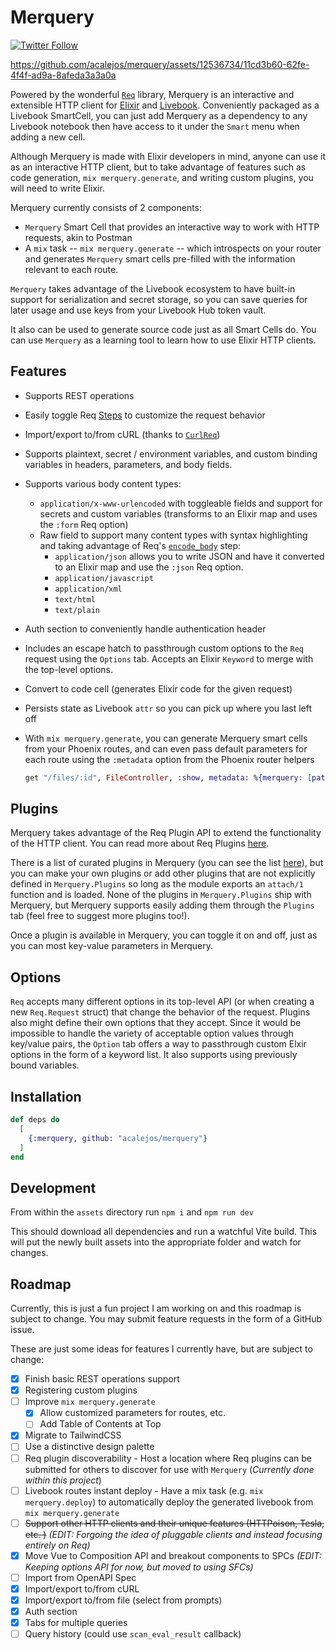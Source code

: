 # Merquery

[![Twitter Follow](https://img.shields.io/twitter/follow/ac_alejos?style=social)](https://twitter.com/ac_alejos)

<https://github.com/acalejos/merquery/assets/12536734/11cd3b60-62fe-4f4f-ad9a-8afeda3a3a0a>

Powered by the wonderful [`Req`](https://hexdocs.pm/req/readme.html) library, Merquery is an interactive and extensible
HTTP client for [Elixir](https://elixir-lang.org/) and [Livebook](https://livebook.dev/). Conveniently packaged as a Livebook
SmartCell, you can just add Merquery as a dependency to any Livebook notebook then have access to it under the `Smart` menu
when adding a new cell.

Although Merquery is made with Elixir developers in mind, anyone can use it as an interactive HTTP client, but to take advantage of
features such as code generation, `mix merquery.generate`, and writing custom plugins, you will need to write Elixir.

Merquery currently consists of 2 components:

* `Merquery` Smart Cell that provides an interactive way to work with HTTP requests, akin to Postman
* A `mix` task -- `mix merquery.generate` -- which introspects on your router and generates
`Merquery` smart cells pre-filled with the information relevant to each route.

`Merquery` takes advantage of the Livebook ecosystem to have built-in support for serialization
and secret storage, so you can save queries for later usage and use keys from your Livebook
Hub token vault.

It also can be used to generate source code just as all Smart Cells do. You can use `Merquery`
as a learning tool to learn how to use Elixir HTTP clients.

## Features

* Supports REST operations
* Easily toggle Req [Steps](https://hexdocs.pm/req/Req.Steps.html#content) to customize the request behavior
* Import/export to/from cURL (thanks to [`CurlReq`](https://github.com/derekkraan/curl_req))
* Supports plaintext, secret / environment variables, and custom binding variables in headers, parameters, and body fields.
* Supports various body content types:
  * `application/x-www-urlencoded` with toggleable fields and support for secrets and custom variables (transforms to an Elixir map and uses the `:form` Req option)
  * Raw field to support many content types with syntax highlighting and taking advantage of Req's [`encode_body`](https://hexdocs.pm/req/Req.Steps.html#encode_body/1) step:
    * `application/json` allows you to write JSON and have it converted to an Elixir map and use the `:json` Req option.
    * `application/javascript`
    * `application/xml`
    * `text/html`
    * `text/plain`
* Auth section to conveniently handle authentication header
* Includes an escape hatch to passthrough custom options to the `Req` request using the `Options` tab. Accepts an Elixir `Keyword` to
  merge with the top-level options.
* Convert to code cell (generates Elixir code for the given request)
* Persists state as Livebook `attr` so you can pick up where you last left off
* With `mix merquery.generate`, you can generate Merquery smart cells from your Phoenix routes, and can even pass default parameters
  for each route using the `:metadata` option from the Phoenix router helpers

  ```elixir
  get "/files/:id", FileController, :show, metadata: %{merquery: [path_params: [id: 1], headers: [accept: "application/json"]]}
  ```

## Plugins

Merquery takes advantage of the Req Plugin API to extend the functionality of the HTTP client. You can read more about Req Plugins [here](https://hexdocs.pm/req/Req.Request.html#module-writing-plugins).

There is a list of curated plugins in Merquery (you can see the list [here](https://github.com/acalejos/merquery/blob/main/lib/merquery/plugins.ex)), but you can make your own plugins or add other plugins that are not explicitly defined in `Merquery.Plugins` so long as the module exports an `attach/1` function and is loaded. None of the plugins in `Merquery.Plugins` ship with Merquery, but Merquery supports easily adding them through the `Plugins` tab (feel free to suggest more plugins too!).

Once a plugin is available in Merquery, you can toggle it on and off, just as you can most key-value parameters in Merquery.

## Options

`Req` accepts many different options in its top-level API (or when creating a new `Req.Request` struct) that change the behavior
of the request. Plugins also might define their own options that they accept. Since it would be impossible to handle the
variety of acceptable option values through key/value pairs, the `Option` tab offers a way to passthrough custom Elxir
options in the form of a keyword list. It also supports using previously bound variables.

## Installation

```elixir
def deps do
  [
    {:merquery, github: "acalejos/merquery"}
  ]
end
```

## Development

From within the `assets` directory run `npm i` and `npm run dev`

This should download all dependencies and run a watchful Vite build. This will put the newly built
assets into the appropriate folder and watch for changes.

## Roadmap

Currently, this is just a fun project I am working on and this roadmap is subject to change.
You may submit feature requests in the form of a GitHub issue.

These are just some ideas for features I currently have, but are subject to change:

* [X] Finish basic REST operations support
* [X] Registering custom plugins
* [ ] Improve `mix merquery.generate`
  * [X] Allow customized parameters for routes, etc.
  * [ ] Add Table of Contents at Top
* [X] Migrate to TailwindCSS
* [ ] Use a distinctive design palette
* [ ] Req plugin discoverability - Host a location where Req plugins can be submitted for others to
discover for use with `Merquery` (*Currently done within this project*)
* [ ] Livebook routes instant deploy - Have a mix task (e.g. `mix merquery.deploy`) to automatically
deploy the generated livebook from `mix merquery.generate`
* [ ] ~~Support other HTTP clients and their unique features (HTTPoison, Tesla, etc. )~~ *(EDIT: Forgoing the idea of pluggable clients and instead focusing entirely on Req)*
* [X] Move Vue to Composition API and breakout components to SPCs *(EDIT: Keeping options API for now, but moved to using SFCs)*
* [ ] Import from OpenAPI Spec
* [X] Import/export to/from cURL
* [X] Import/export to/from file (select from prompts)
* [X] Auth section
* [X] Tabs for multiple queries
* [ ] Query history (could use `scan_eval_result` callback)
